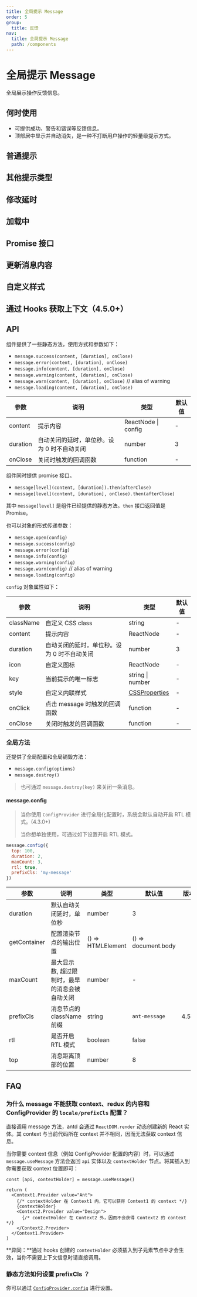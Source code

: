 ```yaml
---
title: 全局提示 Message
order: 5
group:
  title: 反馈
nav:
  title: 全局提示 Message
  path: /components
---
```


# 全局提示 Message

全局展示操作反馈信息。

## 何时使用

- 可提供成功、警告和错误等反馈信息。
- 顶部居中显示并自动消失，是一种不打断用户操作的轻量级提示方式。

## 普通提示

<code src="./demos/info.tsx"></code>

## 其他提示类型

<code src="./demos/other.tsx"></code>

## 修改延时

<code src="./demos/duration.tsx"></code>

## 加载中

<code src="./demos/loading.tsx"></code>

## Promise 接口

<code src="./demos/thenable.tsx"></code>

## 更新消息内容

<code src="./demos/update.tsx"></code>

## 自定义样式

<code src="./demos/custom-style.tsx"></code>

## 通过 Hooks 获取上下文（4.5.0+）

<code src="./demos/hooks.tsx"></code>

## API

组件提供了一些静态方法，使用方式和参数如下：

- `message.success(content, [duration], onClose)`
- `message.error(content, [duration], onClose)`
- `message.info(content, [duration], onClose)`
- `message.warning(content, [duration], onClose)`
- `message.warn(content, [duration], onClose)` // alias of warning
- `message.loading(content, [duration], onClose)`

| 参数     | 说明                                        | 类型                | 默认值 |
| -------- | ------------------------------------------- | ------------------- | ------ |
| content  | 提示内容                                    | ReactNode \| config | -      |
| duration | 自动关闭的延时，单位秒。设为 0 时不自动关闭 | number              | 3      |
| onClose  | 关闭时触发的回调函数                        | function            | -      |

组件同时提供 promise 接口。

- `message[level](content, [duration]).then(afterClose)`
- `message[level](content, [duration], onClose).then(afterClose)`

其中 `message[level]` 是组件已经提供的静态方法。`then` 接口返回值是 Promise。

也可以对象的形式传递参数：

- `message.open(config)`
- `message.success(config)`
- `message.error(config)`
- `message.info(config)`
- `message.warning(config)`
- `message.warn(config)` // alias of warning
- `message.loading(config)`

`config` 对象属性如下：

| 参数      | 说明                                        | 类型                                                                                                                                          | 默认值 |
| --------- | ------------------------------------------- | --------------------------------------------------------------------------------------------------------------------------------------------- | ------ |
| className | 自定义 CSS class                            | string                                                                                                                                        | -      |
| content   | 提示内容                                    | ReactNode                                                                                                                                     | -      |
| duration  | 自动关闭的延时，单位秒。设为 0 时不自动关闭 | number                                                                                                                                        | 3      |
| icon      | 自定义图标                                  | ReactNode                                                                                                                                     | -      |
| key       | 当前提示的唯一标志                          | string \| number                                                                                                                              | -      |
| style     | 自定义内联样式                              | [CSSProperties](https://github.com/DefinitelyTyped/DefinitelyTyped/blob/e434515761b36830c3e58a970abf5186f005adac/types/react/index.d.ts#L794) | -      |
| onClick   | 点击 message 时触发的回调函数               | function                                                                                                                                      | -      |
| onClose   | 关闭时触发的回调函数                        | function                                                                                                                                      | -      |

### 全局方法

还提供了全局配置和全局销毁方法：

- `message.config(options)`
- `message.destroy()`

> 也可通过 `message.destroy(key)` 来关闭一条消息。

#### message.config

> 当你使用 `ConfigProvider` 进行全局化配置时，系统会默认自动开启 RTL 模式。(4.3.0+)
>
> 当你想单独使用，可通过如下设置开启 RTL 模式。

```js
message.config({
  top: 100,
  duration: 2,
  maxCount: 3,
  rtl: true,
  prefixCls: 'my-message'
})
```

| 参数         | 说明                                           | 类型              | 默认值              | 版本  |
| ------------ | ---------------------------------------------- | ----------------- | ------------------- | ----- |
| duration     | 默认自动关闭延时，单位秒                       | number            | 3                   |       |
| getContainer | 配置渲染节点的输出位置                         | () => HTMLElement | () => document.body |       |
| maxCount     | 最大显示数, 超过限制时，最早的消息会被自动关闭 | number            | -                   |       |
| prefixCls    | 消息节点的 className 前缀                      | string            | `ant-message`       | 4.5.0 |
| rtl          | 是否开启 RTL 模式                              | boolean           | false               |       |
| top          | 消息距离顶部的位置                             | number            | 8                   |       |

## FAQ

### 为什么 message 不能获取 context、redux 的内容和 ConfigProvider 的 `locale/prefixCls` 配置？

直接调用 message 方法，antd 会通过 `ReactDOM.render` 动态创建新的 React 实体。其 context 与当前代码所在 context 并不相同，因而无法获取 context 信息。

当你需要 context 信息（例如 ConfigProvider 配置的内容）时，可以通过 `message.useMessage` 方法会返回 `api` 实体以及 `contextHolder` 节点。将其插入到你需要获取 context 位置即可：

```tsx | pure
const [api, contextHolder] = message.useMessage()

return (
  <Context1.Provider value="Ant">
    {/* contextHolder 在 Context1 内，它可以获得 Context1 的 context */}
    {contextHolder}
    <Context2.Provider value="Design">
      {/* contextHolder 在 Context2 外，因而不会获得 Context2 的 context */}
    </Context2.Provider>
  </Context1.Provider>
)
```

**异同：**通过 hooks 创建的 `contextHolder` 必须插入到子元素节点中才会生效，当你不需要上下文信息时请直接调用。

### 静态方法如何设置 prefixCls ？

你可以通过 [`ConfigProvider.config`](</components/config-provider/#ConfigProvider.config()-4.13.0+>) 进行设置。
